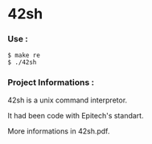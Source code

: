 # 42sh

### Use :
```
$ make re
$ ./42sh
```

### Project Informations :

42sh is a unix command interpretor.

It had been code with Epitech's standart.

More informations in 42sh.pdf.
